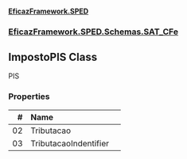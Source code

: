 #### [EficazFramework.SPED](EficazFrameworkSPED.md 'EficazFramework SPED')
### [EficazFramework.SPED.Schemas.SAT_CFe](EficazFramework.SPED.Schemas.SAT_CFe.md 'EficazFramework.SPED.Schemas.SAT_CFe')

## ImpostoPIS Class

PIS
### Properties

| # | Name | |
| ---: | :--- | :--- |
| 02 | Tributacao |  |
| 03 | TributacaoIndentifier |  |
